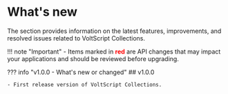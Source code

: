# What's new

The section provides information on the latest features, improvements, and resolved issues related to VoltScript Collections.

<!-- prettier-ignore -->
!!! note "Important"
    - Items marked in <span style="color:red">**red**</span> are API changes that may impact your applications and should be reviewed before upgrading.

??? info "v1.0.0 - What's new or changed"
    ## v1.0.0

    - First release version of VoltScript Collections.